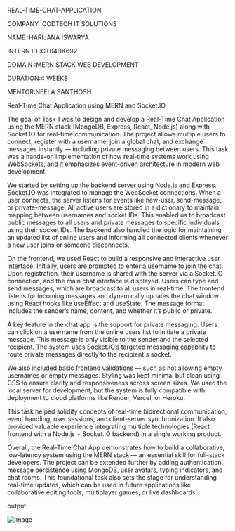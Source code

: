 REAL-TIME-CHAT-APPLICATION

COMPANY :CODTECH IT SOLUTIONS

NAME :HARIJANA ISWARYA

INTERN ID :CT04DK692

DOMAIN :MERN STACK WEB DEVELOPMENT

DURATION:4 WEEKS

MENTOR:NEELA SANTHOSH

Real-Time Chat Application using MERN and Socket.IO

The goal of Task 1 was to design and develop a Real-Time Chat Application using the MERN stack (MongoDB, Express, React, Node.js) along with Socket.IO for real-time communication. The project allows multiple users to connect, register with a username, join a global chat, and exchange messages instantly — including private messaging between users. This task was a hands-on implementation of how real-time systems work using WebSockets, and it emphasizes event-driven architecture in modern web development.

We started by setting up the backend server using Node.js and Express. Socket.IO was integrated to manage the WebSocket connections. When a user connects, the server listens for events like new-user, send-message, or private-message. All active users are stored in a dictionary to maintain mapping between usernames and socket IDs. This enabled us to broadcast public messages to all users and private messages to specific individuals using their socket IDs. The backend also handled the logic for maintaining an updated list of online users and informing all connected clients whenever a new user joins or someone disconnects.

On the frontend, we used React to build a responsive and interactive user interface. Initially, users are prompted to enter a username to join the chat. Upon registration, their username is shared with the server via a Socket.IO connection, and the main chat interface is displayed. Users can type and send messages, which are broadcast to all users in real-time. The frontend listens for incoming messages and dynamically updates the chat window using React hooks like useEffect and useState. The message format includes the sender’s name, content, and whether it’s public or private.

A key feature in the chat app is the support for private messaging. Users can click on a username from the online users list to initiate a private message. This message is only visible to the sender and the selected recipient. The system uses Socket.IO’s targeted messaging capability to route private messages directly to the recipient's socket.

We also included basic frontend validations — such as not allowing empty usernames or empty messages. Styling was kept minimal but clean using CSS to ensure clarity and responsiveness across screen sizes. We used the local server for development, but the system is fully compatible with deployment to cloud platforms like Render, Vercel, or Heroku.

This task helped solidify concepts of real-time bidirectional communication, event handling, user sessions, and client-server synchronization. It also provided valuable experience integrating multiple technologies (React frontend with a Node.js + Socket.IO backend) in a single working product.

Overall, the Real-Time Chat App demonstrates how to build a collaborative, low-latency system using the MERN stack — an essential skill for full-stack developers. The project can be extended further by adding authentication, message persistence using MongoDB, user avatars, typing indicators, and chat rooms. This foundational task also sets the stage for understanding real-time updates, which can be used in future applications like collaborative editing tools, multiplayer games, or live dashboards.

output:

![Image](https://github.com/user-attachments/assets/7b96e89e-13ef-4df9-ac92-a9aebeb5d060)

